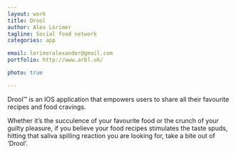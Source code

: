 ```yaml
---
layout: work
title: Drool
author: Alex Lorimer
tagline: Social food network
categories: app

email: lorimeralexander@gmail.com 
portfolio: http://www.arbl.uk/

photo: true

---
```


Drool™ is an IOS application that empowers users to share all their favourite recipes and food cravings. 

Whether it’s the succulence of your favourite food or the crunch of your guilty pleasure, if you believe your food recipes stimulates the taste spuds, hitting that saliva spilling reaction you are looking for, take a bite out of ‘Drool’. 